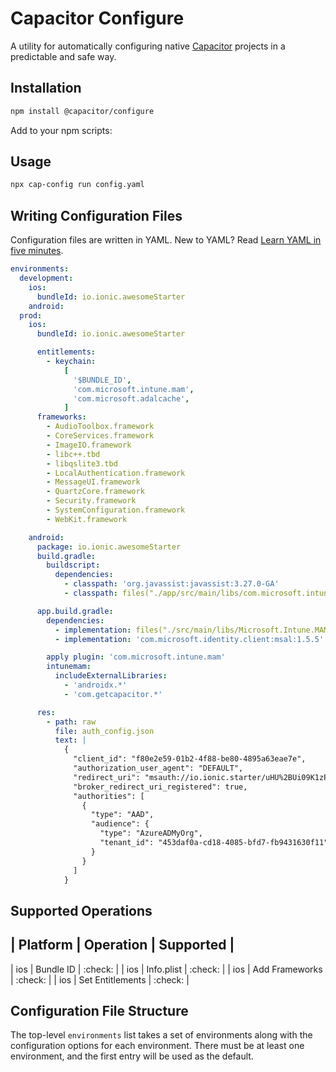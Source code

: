 # Capacitor Configure

A utility for automatically configuring native [Capacitor](https://capacitorjs.com/) projects in a predictable and safe way.

## Installation

```bash
npm install @capacitor/configure
```

Add to your npm scripts:

## Usage

```bash
npx cap-config run config.yaml
```

## Writing Configuration Files

Configuration files are written in YAML. New to YAML? Read [Learn YAML in five minutes](https://www.codeproject.com/Articles/1214409/Learn-YAML-in-five-minutes).

```yaml
environments:
  development:
    ios:
      bundleId: io.ionic.awesomeStarter
    android:
  prod:
    ios:
      bundleId: io.ionic.awesomeStarter

      entitlements:
        - keychain:
            [
              '$BUNDLE_ID',
              'com.microsoft.intune.mam',
              'com.microsoft.adalcache',
            ]
      frameworks:
        - AudioToolbox.framework
        - CoreServices.framework
        - ImageIO.framework
        - libc++.tbd
        - libqslite3.tbd
        - LocalAuthentication.framework
        - MessageUI.framework
        - QuartzCore.framework
        - Security.framework
        - SystemConfiguration.framework
        - WebKit.framework

    android:
      package: io.ionic.awesomeStarter
      build.gradle:
        buildscript:
          dependencies:
            - classpath: 'org.javassist:javassist:3.27.0-GA'
            - classpath: files("./app/src/main/libs/com.microsoft.intune.mam.build.jar")

      app.build.gradle:
        dependencies:
          - implementation: files("./src/main/libs/Microsoft.Intune.MAM.SDK.aar")
          - implementation: 'com.microsoft.identity.client:msal:1.5.5'

        apply plugin: 'com.microsoft.intune.mam'
        intunemam:
          includeExternalLibraries:
            - 'androidx.*'
            - 'com.getcapacitor.*'

      res:
        - path: raw
          file: auth_config.json
          text: |
            {
              "client_id": "f80e2e59-01b2-4f88-be80-4895a63eae7e",
              "authorization_user_agent": "DEFAULT",
              "redirect_uri": "msauth://io.ionic.starter/uHU%2BUi09K1zPjWX4mZFggrgz%2Brk%3D",
              "broker_redirect_uri_registered": true,
              "authorities": [
                {
                  "type": "AAD",
                  "audience": {
                    "type": "AzureADMyOrg",
                    "tenant_id": "453daf0a-cd18-4085-bfd7-fb9431630f11"
                  }
                }
              ]
            }
```

## Supported Operations

## | Platform | Operation | Supported |

| ios | Bundle ID | :check: |
| ios | Info.plist | :check: |
| ios | Add Frameworks | :check: |
| ios | Set Entitlements | :check: |

## Configuration File Structure

The top-level `environments` list takes a set of environments along with the configuration options for each environment. There must be at least one environment, and the first entry will be used as the default.
